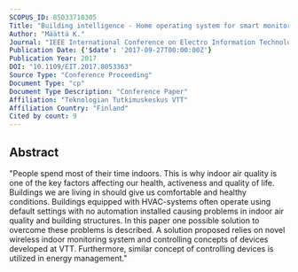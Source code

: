 ```yaml
---
SCOPUS_ID: 85033710305
Title: "Building intelligence - Home operating system for smart monitoring and control"
Author: "Määttä K."
Journal: "IEEE International Conference on Electro Information Technology"
Publication Date: {'$date': '2017-09-27T00:00:00Z'}
Publication Year: 2017
DOI: "10.1109/EIT.2017.8053363"
Source Type: "Conference Proceeding"
Document Type: "cp"
Document Type Description: "Conference Paper"
Affiliation: "Teknologian Tutkimuskeskus VTT"
Affiliation Country: "Finland"
Cited by count: 9
---
```


## Abstract
"People spend most of their time indoors. This is why indoor air quality is one of the key factors affecting our health, activeness and quality of life. Buildings we are living in should give us comfortable and healthy conditions. Buildings equipped with HVAC-systems often operate using default settings with no automation installed causing problems in indoor air quality and building structures. In this paper one possible solution to overcome these problems is described. A solution proposed relies on novel wireless indoor monitoring system and controlling concepts of devices developed at VTT. Furthermore, similar concept of controlling devices is utilized in energy management."
